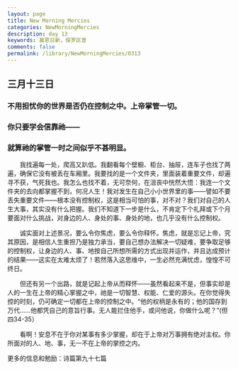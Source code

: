 ```yaml
---
layout: page
title: New Morning Mercies
categories: NewMorningMercies
description: day 13
keywords: 晨恩日新，保罗区普
comments: false
permalink: /library/NewMorningMercies/0313
---
```


## 三月十三日

### 不用担忧你的世界是否仍在控制之中。上帝掌管一切。

### 你只要学会信靠祂——

### 就算祂的掌管一时之间似乎不甚明显。

&emsp;&emsp;我找遍每一处，爬高又趴低。我翻看每个壁橱、柜台、抽屉，连车子也找了两遍，确保它没有被丢在车厢里。我要找的是一个文件夹，里面装着重要文件，却遍寻不获，气死我也。我怎么也找不着，无可奈何，在沮丧中恍然大悟：我连一个文件夹的去向都掌握不到，何况人生！我对发生在自己小小世界里的事——譬如不要丢失重要文件——根本没有控制权，这是相当可怕的事，对不对？我们对自己的人生大事，其实没有什么把握。我们不知道下一步是什么，不肯定下个礼拜或下个月要面对什么挑战，对身边的人、身处的事、身处的地，也几乎没有什么控制权。

&emsp;&emsp;诚实面对上述景况，要么令你焦虑，要么令你释怀。焦虑，就是忘记上帝，究其原因，是相信人生重担乃是独力承当，要自己想办法解决一切疑难，要争取足够的控制权，让身边的人、事、地按自己所想所需的方式出现并运作，并且达成预计的结果——这实在太难太烦了！若然落入这思维中，一生必然充满忧虑，惶惶不可终日。

&emsp;&emsp;但还有另一个出路，就是记起上帝从而释怀——虽然看起来不是，但事实却是人的一生在上帝的精心掌握之中，祂是一切智慧、权能、仁爱的源头。在你觉得失控的时刻，仍可确定一切都在上帝的控制之中。“他的权柄是永有的；他的国存到万代……他都凭自己的意旨行事。无人能拦住他手，或问他说，你做什么呢？”(但四34-35）

&emsp;&emsp;看啊！安息不在于你对某事有多少掌握，却在于上帝对万事拥有绝对主权。你所面对的人、地、事，无一不在上帝的掌控之内。

更多的信息和勉励：诗篇第九十七篇